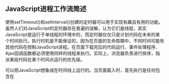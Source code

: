 ## JavaScript进程工作流简述
使用setTimeout()和setInterval()创建的定时器可以用于实现有趣且有用的功能。虽然人们对JavaScript的定时器存在普遍的误解，认为它们是线程，其实JavaScript是运行于单线程的环境中的，而定时器仅仅只是计划代码在未来的某个时间执行。执行时机是不能保证的，因为在页面的生命周期中，不同时间可能有其他代码在控制JavaScript进程。在页面下载完后的代码运行、事件处理程序、Ajax回调函数都必须使用同样的线程来执行。实际上，浏览器负责进行排序，指派某段代码在某个时间点运行的优先级。


可以把JavaScript想象成在时间线上运行的。当页面载入时，首先执行是任何包含在<script>元素中的代码，通常是页面生命周期后面要用到的一些简单的函数和变量的声明，不过有时候也包含一些初始数据的处理。在这之后，JavaScript进程将等待更多代码执行。当进程空闲的时候，下一个代码会被触发并立刻执行。例如，当点击某个按钮时，onclick事件处理程序会立刻执行，只要JavaScript进程处于空闲状态。这样一个页面的时间线类似于图22-1。

![](./image/227.png)

除了主JavaScript执行进程外，还有一个需要在进程下一次空闲时执行的代码队列。随着页面在其生命周期中的推移，代码会按照执行顺序添加入队列。例如，当某个按钮被按下时，它的事件处理程序代码就会被添加到队列中，并在下一个可能的时间里执行。当接收到某个Ajax响应时，回调函数的代码会被添加到队列。在JavaScript中没有任何代码是立刻执行的，但一旦进程空闲则尽快执行。

定时器对队列的工作方式是，当特定时间过去后将代码插入。注意，给队列添加代码并不意味着对它立刻执行，而只能表示它会尽快执行。设定一个150ms后执行的定时器不代表到了150ms代码就立刻执行，它表示代码会在150ms后被加入到队列中。如果在这个时间点上，队列中没有其他东西，那么这段代码就会被执行，表面上看上去好像代码就在精确指定的时间点上执行了。其他情况下，代码可能明显地等待更长时间才执行。

**关于定时器要记住的最重要的事情是，指定的时间间隔表示何时将定时器的代码添加到队列，而不是何时实际执行代码。**

## setTimeout和setInterval

【setInterval】
使用setInterval()创建的定时器确保了定时器代码规则地插入队列中。这个方式的问题在于，定时器代码可能在代码再次被添加到队列之前还没有完成执行，结果导致定时器代码连续运行好几次，而之间没有任何停顿。幸好，JavaScript引擎够聪明，能避免这个问题。当使用setInterval()时，仅当没有该定时器的任何其他代码实例时，才将定时器代码添加到队列中。这确保了定时器代码加入到队列中的最小时间间隔为指定间隔。

这种重复定时器的规则有2点问题：
- (1) 某些间隔会被跳过
- (2) 多个定时器的代码执行之间的间隔可能会比预期的小

为了避免setInterval()的重复定时器的这2个缺点，你可以用如下模式使用链式setTimeout()调用。

```
setTimeout(function(){

    //处理中

    setTimeout(arguments.callee, interval);

}, interval);
```
这个模式链式调用了setTimeout()，每次函数执行的时候都会创建一个新的定时器。第二个setTimeout()调用使用了arguments.callee来获取对当前执行的函数的引用，并为其设置另外一个定时器。这样做的好处是，在前一个定时器代码执行完之前，不会向队列插入新的定时器代码，确保不会有任何缺失的间隔。而且，它可以保证在下一次定时器代码执行之前，至少要等待指定的间隔，避免了连续的运行。

如果上面Javascript计时器原理理解了，就很好明白倒计时功能存在问题的隐患。  
先看一段测试代码：
```
let start = new Date().getTime();
let count = 0;

//定时器测试
setInterval(function(){
    count++;
    console.log( new Date().getTime() - (start + count * 1000));
},1000);

```
目测代码就知道运行结果，定时器每秒执行一次，每次输出应该是0 。

实际输出：
![](./image/228.gif)  

结论：由于代码执行占用时间和其他事件阻塞原因，导致有些事件执行延迟了几ms，但影响很微。

下面加一段阻塞代码看看：
```
let start = new Date().getTime();
let count = 0;

//占用线程事件
setInterval(function(){
    let j = 0;
    while(j++ < 100000000){}
}, 0);

//定时器测试
setInterval(()=>{
    count++;
    console.log( new Date().getTime() - (start + count * 1000));
},1000);
```
实际输出：  
![](./image/229.png)  
结论：由于加了很占线程的阻塞事件，导致定时器事件每次执行延迟越来越严重。

由于实际项目中，执行计时器的同时，会有很多其他异步阻塞事件，会导致倒计时功能不精确。

### 解决思路
这里先分析一下从获取服务器时间到前端显示倒计时的过程：

1. 客户端http请求服务器时间；

2. 服务器响应完成；

3. 服务器通过网络传输时间数据到客户端；

4. 客户端根据活动开始时间和服务器时间差做倒计时显示；

服务器响应完成的时间其实就是服务器时间，但经过网络传输这一步，就会产生误差了，误差大小视网络环境而异，这部分时间前端也没有什么好办法计算出来，一般是几十ms以内，大的可能有几百ms。

获得服务器时间后，前端进入倒计时计算和计时器显示，这步就要考虑js代码冻结和线程阻塞造成计时器延时问题了，我的思路是通过引入计数器，判断计时器延迟执行的时间来调整，尽量让误差缩小，不同浏览器不同时间段打开页面倒计时误差可控制在1s以内。


```
//继续线程占用
setInterval(function(){
    let j = 0;
    while(j++ < 100000000){}
}, 0);

let interval = 1000,
    ms = 50000,  //从服务器和活动开始时间计算出的时间差，这里测试用50000ms
    count = 0,
    timeCounter,
    startTime = new Date().getTime();
if( ms >= 0){
    timeCounter = setTimeout(countDownStart,interval);
}

function countDownStart(){
    count++;
    let offset = new Date().getTime() - (startTime + count * interval);
    let nextTime = interval - offset;
    if (nextTime < 0) { nextTime = 0 }
    ms -= interval;
    console.log("误差：" + offset + "ms，下一次执行：" + nextTime + "ms后，离活动开始还有：" + ms + "ms");
    if(ms < 0){
        clearTimeout(timeCounter);
    }else{
        timeCounter = setTimeout(countDownStart,nextTime);
    }
}
```
![](./image/230.png)  

结论：由于线程阻塞延迟问题，做了setTimeout执行时间的误差修正，保证setTimeout执行时间一致。若冻结时间特别长的，还要做特殊处理。

做100%精确的倒计时很难，但做到相对比较准确是可以的。

在倒计时功能开发中，有几点总结：

1. 要了解好js单线程工作原理；
2. 清楚了解服务器系统时间传送到前端的流程；
3. 了解前端渲染和线程阻塞造成的时间误差；

## 参考文献
- [JS实现活动精确倒计时](https://www.xuanfengge.com/js-realizes-precise-countdown.html)
- [你真的知道怎么用javascript来写一个倒计时吗 ?](https://github.com/gomeplusFED/blog/blob/master/2016-04/do-you-really-understand-how-to-write-a-countdown-by-javascript.md)

